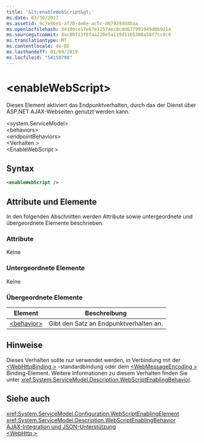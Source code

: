 ```yaml
---
title: '&lt;enableWebScript&gt;'
ms.date: 03/30/2017
ms.assetid: 9c7e96e1-af70-4e6e-ac5c-d67929dddbaa
ms.openlocfilehash: 34100ce17e67e12574ec0cdd677991949d0b9214
ms.sourcegitcommit: 4ac80713f6faa220e5a119d5165308a58f7ccdc8
ms.translationtype: MT
ms.contentlocale: de-DE
ms.lasthandoff: 01/09/2019
ms.locfileid: "54150798"
---
```

# <a name="ltenablewebscriptgt"></a>&lt;enableWebScript&gt;
Dieses Element aktiviert das Endpunktverhalten, durch das der Dienst über ASP.NET AJAX-Webseiten genutzt werden kann.  
  
 \<system.ServiceModel>  
\<behaviors>  
\<endpointBehaviors>  
\<Verhalten >  
\<EnableWebScript >  
  
## <a name="syntax"></a>Syntax  
  
```xml  
<enableWebScript />
```  
  
## <a name="attributes-and-elements"></a>Attribute und Elemente  
 In den folgenden Abschnitten werden Attribute sowie untergeordnete und übergeordnete Elemente beschrieben.  
  
### <a name="attributes"></a>Attribute  
 Keine  
  
### <a name="child-elements"></a>Untergeordnete Elemente  
 Keine  
  
### <a name="parent-elements"></a>Übergeordnete Elemente  
  
|Element|Beschreibung|  
|-------------|-----------------|  
|[\<behavior>](../../../../../docs/framework/configure-apps/file-schema/wcf/behavior-of-endpointbehaviors.md)|Gibt den Satz an Endpunktverhalten an.|  
  
## <a name="remarks"></a>Hinweise  
 Dieses Verhalten sollte nur verwendet werden, in Verbindung mit der [ \<WebHttpBinding >](../../../../../docs/framework/configure-apps/file-schema/wcf/webhttpbinding.md) -standardbindung oder dem [ \<WebMessageEncoding >](../../../../../docs/framework/configure-apps/file-schema/wcf/webmessageencoding.md) Binding-Element.  Weitere Informationen zu diesem Verhalten finden Sie unter <xref:System.ServiceModel.Description.WebScriptEnablingBehavior>.  
  
## <a name="see-also"></a>Siehe auch  
 <xref:System.ServiceModel.Configuration.WebScriptEnablingElement>  
 <xref:System.ServiceModel.Description.WebScriptEnablingBehavior>  
 [AJAX-Integration und JSON-Unterstützung](../../../../../docs/framework/wcf/feature-details/ajax-integration-and-json-support.md)  
 [\<WebHttp >](../../../../../docs/framework/configure-apps/file-schema/wcf/webhttp.md)
